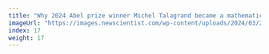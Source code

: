 ```yaml
---
title: "Why 2024 Abel prize winner Michel Talagrand became a mathematician"
imageUrl: "https://images.newscientist.com/wp-content/uploads/2024/03/21141823/SEI_196851013.jpg?width=600"
index: 17
weight: 17
---
```

